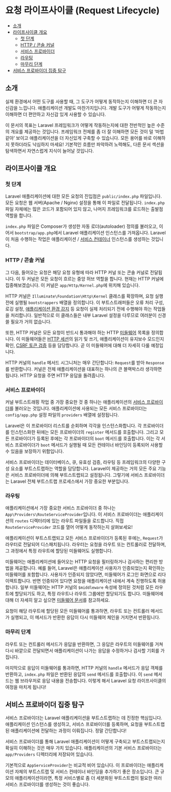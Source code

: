 # 요청 라이프사이클 (Request Lifecycle)

- [소개](#introduction)
- [라이프사이클 개요](#lifecycle-overview)
    - [첫 단계](#first-steps)
    - [HTTP / 콘솔 커널](#http-console-kernels)
    - [서비스 프로바이더](#service-providers)
    - [라우팅](#routing)
    - [마무리 단계](#finishing-up)
- [서비스 프로바이더 집중 탐구](#focus-on-service-providers)

<a name="introduction"></a>
## 소개

실제 환경에서 어떤 도구를 사용할 때, 그 도구가 어떻게 동작하는지 이해하면 더 큰 자신감을 느낍니다. 애플리케이션 개발도 마찬가지입니다. 개발 도구가 어떻게 작동하는지 이해하면 더 편안하고 자신감 있게 사용할 수 있습니다.

이 문서의 목표는 Laravel 프레임워크가 어떻게 작동하는지에 대한 전반적인 높은 수준의 개요를 제공하는 것입니다. 프레임워크 전체를 좀 더 잘 이해하면 모든 것이 덜 ‘마법 같아’ 보이고 애플리케이션을 더 자신있게 구축할 수 있습니다. 모든 용어를 바로 이해하지 못하더라도 낙심하지 마세요! 기본적인 흐름만 파악하려 노력해도, 다른 문서 섹션을 탐색하면서 자연스럽게 지식이 늘어날 것입니다.

<a name="lifecycle-overview"></a>
## 라이프사이클 개요

<a name="first-steps"></a>
### 첫 단계

Laravel 애플리케이션에 대한 모든 요청의 진입점은 `public/index.php` 파일입니다. 모든 요청은 웹 서버(Apache / Nginx) 설정을 통해 이 파일로 전달됩니다. `index.php` 파일 자체에는 많은 코드가 포함되어 있지 않고, 나머지 프레임워크를 로드하는 출발점 역할을 합니다.

`index.php` 파일은 Composer가 생성한 자동 로더(autoloader) 정의를 불러오고, 이어서 `bootstrap/app.php`에서 Laravel 애플리케이션 인스턴스를 가져옵니다. Laravel이 처음 수행하는 작업은 애플리케이션 / [서비스 컨테이너](/docs/{{version}}/container) 인스턴스를 생성하는 것입니다.

<a name="http-console-kernels"></a>
### HTTP / 콘솔 커널

그 다음, 들어오는 요청은 해당 요청 유형에 따라 HTTP 커널 또는 콘솔 커널로 전달됩니다. 이 두 커널은 모든 요청이 흐르는 중앙 허브 역할을 합니다. 현재는 HTTP 커널에 집중해보겠습니다. 이 커널은 `app/Http/Kernel.php`에 위치해 있습니다.

HTTP 커널은 `Illuminate\Foundation\Http\Kernel` 클래스를 확장하며, 요청 실행 전에 실행될 `bootstrappers` 배열을 정의합니다. 이 부트스트래퍼들은 오류 처리 구성, 로깅 설정, [애플리케이션 환경 감지](/docs/{{version}}/configuration#environment-configuration) 등 요청이 실제 처리되기 전에 수행해야 하는 작업들을 처리합니다. 일반적으로 이 클래스들은 내부 Laravel 설정을 다루므로 여러분이 신경 쓸 필요가 거의 없습니다.

또한, HTTP 커널은 모든 요청이 반드시 통과해야 하는 HTTP [미들웨어](/docs/{{version}}/middleware) 목록을 정의합니다. 이 미들웨어들은 [HTTP 세션](/docs/{{version}}/session)의 읽기 및 쓰기, 애플리케이션이 유지보수 모드인지 확인, [CSRF 토큰 검증](/docs/{{version}}/csrf) 등을 담당합니다. 곧 이 미들웨어에 대해 더 자세히 다룰 예정입니다.

HTTP 커널의 `handle` 메서드 시그니처는 매우 간단합니다: `Request`를 받아 `Response`를 반환합니다. 커널은 전체 애플리케이션을 대표하는 하나의 큰 블랙박스라 생각하면 됩니다. HTTP 요청을 주면 HTTP 응답을 돌려줍니다.

<a name="service-providers"></a>
### 서비스 프로바이더

커널 부트스트래핑 작업 중 가장 중요한 것 중 하나는 애플리케이션의 [서비스 프로바이더](/docs/{{version}}/providers)를 불러오는 것입니다. 애플리케이션에 사용되는 모든 서비스 프로바이더는 `config/app.php` 설정 파일의 `providers` 배열에 설정됩니다.

Laravel은 이 프로바이더 리스트를 순회하며 각각을 인스턴스화합니다. 각 프로바이더를 인스턴스화한 뒤에는 모든 프로바이더의 `register` 메서드를 호출합니다. 그리고 모든 프로바이더가 등록된 후에는 각 프로바이더의 `boot` 메서드를 호출합니다. 이는 각 서비스 프로바이더가 `boot` 메서드가 실행될 때 모든 컨테이너 바인딩이 등록되어 사용할 수 있음을 보장하기 위함입니다.

서비스 프로바이더는 데이터베이스, 큐, 유효성 검증, 라우팅 등 프레임워크의 다양한 구성 요소를 부트스트랩하는 역할을 담당합니다. Laravel이 제공하는 거의 모든 주요 기능은 서비스 프로바이더에 의해 부트스트랩되고 설정됩니다. 그렇기에 서비스 프로바이더는 Laravel 전체 부트스트랩 프로세스에서 가장 중요한 부분입니다.

<a name="routing"></a>
### 라우팅

애플리케이션에서 가장 중요한 서비스 프로바이더 중 하나는 `App\Providers\RouteServiceProvider`입니다. 이 서비스 프로바이더는 애플리케이션의 `routes` 디렉터리에 있는 라우트 파일들을 로드합니다. 직접 `RouteServiceProvider` 코드를 열어 어떻게 동작하는지 살펴보세요!

애플리케이션이 부트스트랩되고 모든 서비스 프로바이더가 등록된 후에는, `Request`가 라우터로 전달되어 디스패치됩니다. 라우터는 요청을 라우트 또는 컨트롤러로 전달하며, 그 과정에서 특정 라우트에 할당된 미들웨어도 실행합니다.

미들웨어는 애플리케이션에 들어오는 HTTP 요청을 필터링하거나 검사하는 편리한 방법을 제공합니다. 예를 들어, Laravel은 애플리케이션 사용자가 인증되었는지 확인하는 미들웨어를 포함합니다. 사용자가 인증되지 않았다면, 미들웨어가 로그인 화면으로 리다이렉트합니다. 반면 인증되어 있다면 요청을 애플리케이션 내에서 계속 진행하도록 허용합니다. 일부 미들웨어는 HTTP 커널의 `$middleware` 속성에 정의된 것처럼 모든 라우트에 할당되기도 하고, 특정 라우트나 라우트 그룹에만 할당되기도 합니다. 미들웨어에 대해 더 자세히 알고 싶으면 [미들웨어 문서](/docs/{{version}}/middleware)를 참고하세요.

요청이 해당 라우트에 할당된 모든 미들웨어를 통과하면, 라우트 또는 컨트롤러 메서드가 실행되고, 이 메서드가 반환한 응답이 다시 미들웨어 체인을 거치면서 반환됩니다.

<a name="finishing-up"></a>
### 마무리 단계

라우트 또는 컨트롤러 메서드가 응답을 반환하면, 그 응답은 라우트의 미들웨어를 거쳐 다시 바깥으로 전달되면서 애플리케이션이 나가는 응답을 수정하거나 검사할 기회를 가집니다.

마지막으로 응답이 미들웨어를 통과하면, HTTP 커널의 `handle` 메서드가 응답 객체를 반환하고, `index.php` 파일은 반환된 응답의 `send` 메서드를 호출합니다. 이 `send` 메서드는 웹 브라우저로 응답 내용을 전송합니다. 이렇게 해서 Laravel 요청 라이프사이클의 여정을 마치게 됩니다!

<a name="focus-on-service-providers"></a>
## 서비스 프로바이더 집중 탐구

서비스 프로바이더는 Laravel 애플리케이션을 부트스트랩하는 데 진정한 핵심입니다. 애플리케이션 인스턴스를 생성하고, 서비스 프로바이더를 등록하며, 요청을 부트스트랩된 애플리케이션에 전달하는 과정이 이뤄집니다. 정말 간단합니다!

서비스 프로바이더를 통해 Laravel 애플리케이션이 어떻게 구축되고 부트스트랩되는지 확실히 이해하는 것은 매우 가치 있습니다. 애플리케이션의 기본 서비스 프로바이더는 `app/Providers` 디렉터리에 저장되어 있습니다.

기본적으로 `AppServiceProvider`는 비교적 비어 있습니다. 이 프로바이더는 애플리케이션 자체의 부트스트랩 및 서비스 컨테이너 바인딩을 추가하기 좋은 장소입니다. 큰 규모의 애플리케이션이라면, 특정 서비스별로 좀 더 세분화된 부트스트랩이 필요한 여러 서비스 프로바이더를 생성하는 것이 좋습니다.